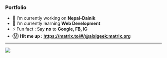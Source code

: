 ### Portfolio

- 🔭 I’m currently working on <b>Nepal-Dainik</b>
- 🌱 I’m currently learning <b>Web Development</b>
- ⚡ Fun fact      :    Say <b>no</b> to <b>Google, FB, IG</b>
- Ⓜ️ <b> Hit me up   :     https://matrix.to/#/@alxigeek:matrix.org </b>

<hr>
<img src="https://media.tenor.com/images/6b5ca1da98c3a9d8c9a35ac780dd412b/tenor.gif">
